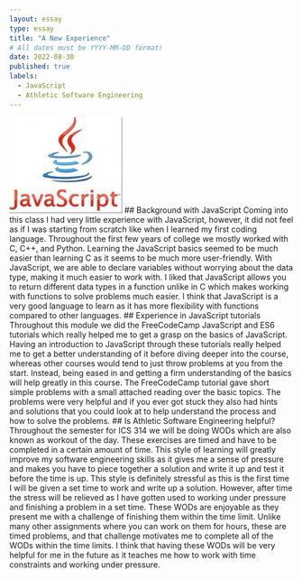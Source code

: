 ```yaml
---
layout: essay
type: essay
title: "A New Experience"
# All dates must be YYYY-MM-DD format!
date: 2022-08-30
published: true
labels:
  - JavaScript
  - Athletic Software Engineering
---
```


<img width="200px" class="rounded float-start pe-4" src="../img/aNewExperience/js.jpg">
## Background with JavaScript
Coming into this class I had very little experience with JavaScript, however, it did not feel as if I was starting from scratch like when I learned my first coding language. Throughout the first few years of college we mostly worked with C, C++, and Python. Learning the JavaScript basics seemed to be much easier than learning C as it seems to be much more user-friendly. With JavaScript, we are able to declare variables without worrying about the data type, making it much easier to work with. I liked that JavaScript allows you to return different data types in a function unlike in C which makes working with functions to solve problems much easier. I think that JavaScript is a very good language to learn as it has more flexibility with functions compared to other languages.
## Experience in JavaScript tutorials
Throughout this module we did the FreeCodeCamp JavaScript and ES6 tutorials which really helped me to get a grasp on the basics of JavaScript. Having an introduction to JavaScript through these tutorials really helped me to get a better understanding of it before diving deeper into the course, whereas other courses would tend to just throw problems at you from the start. Instead, being eased in and getting a firm understanding of the basics will help greatly in this course. The FreeCodeCamp tutorial gave short simple problems with a small attached reading over the basic topics. The problems were very helpful and if you ever got stuck they also had hints and solutions that you could look at to help understand the process and how to solve the problems. 
## Is Athletic Software Engineering helpful?
Throughout the semester for ICS 314 we will be doing WODs which are also known as workout of the day. These exercises are timed and have to be completed in a certain amount of time. This style of learning will greatly improve my software engineering skills as it gives me a sense of pressure and makes you have to piece together a solution and write it up and test it before the time is up. This style is definitely stressful as this is the first time I will be given a set time to work and write up a solution. However, after time the stress will be relieved as I have gotten used to working under pressure and finishing a problem in a set time. These WODs are enjoyable as they present me with a challenge of finishing them within the time limit. Unlike many other assignments where you can work on them for hours, these are timed problems, and that challenge motivates me to complete all of the WODs within the time limits. I think that having these WODs will be very helpful for me in the future as it teaches me how to work with time constraints and working under pressure. 
